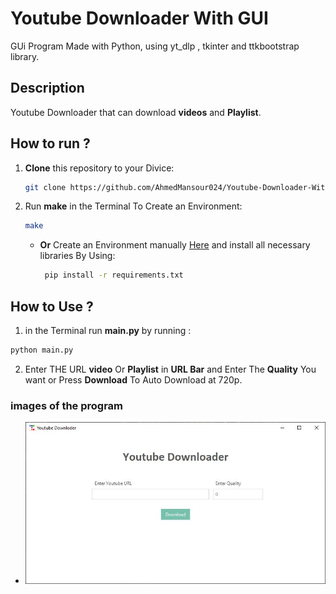 # Youtube Downloader With GUI

GUi Program Made with Python, using yt_dlp , tkinter and ttkbootstrap library.

## Description

Youtube Downloader that can download **videos** and **Playlist**.

## How to run ?

1. **Clone** this repository to your Divice:

   ```bash
   git clone https://github.com/AhmedMansour024/Youtube-Downloader-With-GUI
   ```

2. Run **make** in the Terminal To Create an Environment:

    ```bash
    make
    ```

     - **Or** Create an Environment manually [Here](https://github.com/AhmedMansour024/Create-Environment-and-Insatalling-Make/blob/36926bbaf26c1b7c0060df2228f4cdad95667c86/INSTALL_VENV.md) and install all necessary libraries By Using:

       ```bash
        pip install -r requirements.txt
       ```

## How to Use ?

1. in the Terminal run **main.py** by running :

```bash
python main.py
```

2. Enter THE URL **video** Or **Playlist** in **URL Bar** and Enter The **Quality** You want or Press **Download** To Auto Download at 720p.

### images of the program

- ![image](/images/1.JPG)
